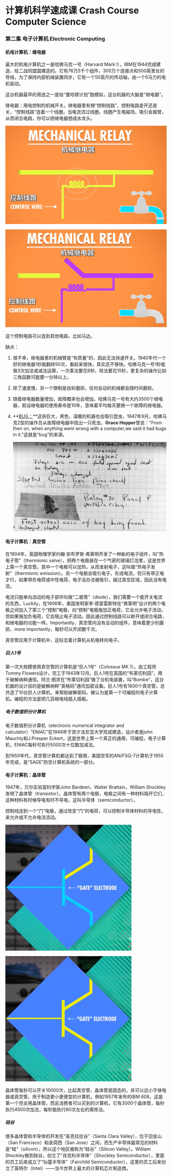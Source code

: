 # 计算机科学速成课 Crash Course Computer Science

### 第二集 电子计算机 Electronic Computing

#### 机电计算机：继电器

最大的机电计算机之一是哈佛马克一号（Harvard Mark Ⅰ），IBM在1944完成建造，给二战同盟国建造的。它有76万5千个组件，300万个连接点和500英里长的导线，为了保持内部机械装置同步，它有一个50英尺的传动轴，由一个5马力的电机驱动。

这台机器最早的用途之一是给“曼哈顿计划”跑模拟，这台机器的大脑是“继电器”。

继电器：用电控制的机械开关。继电器里有根“控制线路”，控制电路是开还是关，“控制线路”连着一个线圈，当电流流过线圈，线圈产生电磁场，吸引金属臂，从而闭合电路，你可以把继电器想成水龙头。

![image-20200207223659379](.\image\image-20200207223659379.png)

![image-20200207223808733](.\image\image-20200207223808733.png)

这个控制电路可以连到其他电路，比如马达。

缺点：

1. 很不幸，继电器里的机械臂是“有质量”的，因此无法快速开关。1940年代一个好的继电器1秒能翻转50次，看起来很快，其实还不够快。哈佛马克一号1秒能做3次加法或减法运算，一次乘法要花6秒，除法要花15秒，更复杂的操作比如三角函数可能要一分钟以上。

2. 除了速度慢，另一个限制是齿轮磨损，任何会动的机械都会随时间磨损。

3. 随着继电器数量增加，故障概率也会增加。哈佛马克一号有大约3500个继电器，假设继电器的使用寿命是10年，意味着平均每天要换一个故障的继电器。

4. **<u>BUG：</u>**这些巨大，黑色，温暖的机器也会吸引昆虫，1947年9月，哈佛马克2型的操作员从故障继电器中拔出一只死虫，**Grace Hopper**曾说："From then on, when anything went wrong with a computer,we said it had bugs in it."这就是“bug”的来源。

   ![image-20200207230512568](.\image\image-20200207230512568.png)

#### 电子计算机：真空管

在1904年，英国物理学家约翰·安布罗斯·弗莱明开发了一种新的电子组件，叫“热电子管”（thermionic valve），把两个电极装在一个气密的玻璃灯泡里，这是世界上第一个真空管。其中一个电极可以加热，从而发射电子，这叫做“热电子发射”（thermionic emission）。另一个电极会吸引电子，形成电流，但只有带正电才行，如果带负电荷或中性电荷，电子没办法被吸引，越过真空区域，因此没有电流。

电流只能单向流动的电子部件叫做“二极管”（diode），我们需要一个能开关电流的东西，Luckily，在1906年，美国发明家李·德富雷斯特在“弗莱明”设计的两个电极之间加入了第三个“控制”电极，向“控制”电极施加正电荷，它会允许电子流动，但如果施加负电荷，它会阻止电子流动。因此通过控制线路可以断开或闭合电路，和继电器的功能一样。Importantly，真空管内没有会动的组件，意味着更少的磨损，more importantly，每秒可以开闭数千次。

真空管应用于计算机中，这标志着计算机从机电转向电子。

##### 巨人1号

第一次大规模使用真空管的计算机是“巨人1号”（Colossus MK 1），由工程师Tommy Flowers设计，完工于1943年12月。巨人1号在英国的“布莱切利园”，用于破解纳粹通信。阿兰·图灵在“布莱切利园”做了台机电装置，叫“Bombe”，这台机器的设计目的是破解纳粹“英格码”通讯加密设备。巨人1号有1600个真空管，总共造了10台巨人计算机，来帮助破解密码，被认为是第一个可编程的电子计算机。编程的方法是把几百根电线插入插板。

##### 电子数值积分计算机

电子数值积分计算机（electronic numerical integrator and calculator）“ENIAC”在1946年于宾夕法尼亚大学完成建造，设计者是john Mauchly和J.Presper Eckert，这是世界上第一个真正的通用，可编程，电子计算机，ENIAC每秒可执行5000次十位数加减法。

到1950年代，真空管计算机都达到了极限，美国空军的AN/FSQ-7计算机于1955年完成，是“SAGE”防空计算机系统的一部分。

#### 电子计算机：晶体管

1947年，贝尔实验室科学家John Bardeen，Walter Brattain，William Shockley发明了晶体管（transistor）。晶体管有两个电极，电极之间有一种材料隔开它们，这种材料有时候导电有时不导电，这叫半导体（semiconductor）。

控制线连到一个“门”电极，通过改变“门”的电荷，可以控制半导体材料的导电性，来允许或不允许电流流动。

![image-20200208132900748](.\image\image-20200208132900748.png)

![image-20200208132956200](.\image\image-20200208132956200.png)

晶体管每秒可以开关10000次，比起真空管，晶体管是固态的，并可以远小于继电器或真空管，用于制造更小更便宜的计算机，例如1957年发布的IBM 608，这是第一个完全用晶体管，而且消费者可以买到的计算机，它有3000个晶体管，每秒执行4500次加法，每秒能执行80次左右的乘除法。

##### 硅谷

很多晶体管和半导体的开发在“圣克拉拉谷”（Santa Clara Valley），位于旧金山（San Francisco）和圣荷西（San Jose）之间，而生产半导体最常见的材料是“硅”（silicon），所以这个地区被称为“硅谷”（Silicon Valley）。William Shockley搬到硅谷，创立了“肖克利半导体”（Shockley Semiconductor），里面的员工后来成立了“仙童半导体”（Fairchild Semiconductor），这里的员工后来创立了英特尔（Intel）——当今世界上最大的计算机芯片制造商。